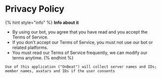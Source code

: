 # Privacy Policy

{% hint style="info" %}
**Info about it** 
- By using our bot, you agree that you have read and you accept the Terms of Service.
- If you don't accept our Terms of Service, you must not use our bot or related platforms.
- You must read our Terms of Service frequently, we can modify our terms anytime.
{% endhint %}

```
Use of this application ("OnBeat") will collect server names and IDs; 
member names, avatars and IDs if the user consents
```
